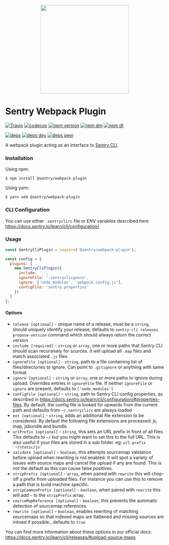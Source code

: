 <p align="center">
    <a href="https://sentry.io" target="_blank" align="center">
        <img src="https://sentry-brand.storage.googleapis.com/sentry-logo-black.png" width="280">
    </a>
<br/>
    <h1>Sentry Webpack Plugin</h1>
</p>

[![Travis](https://img.shields.io/travis/getsentry/sentry-webpack-plugin.svg?maxAge=2592000)](https://travis-ci.org/getsentry/sentry-webpack-plugin)
[![codecov](https://codecov.io/gh/getsentry/sentry-webpack-plugin/branch/master/graph/badge.svg)](https://codecov.io/gh/getsentry/sentry-webpack-plugin)
[![npm version](https://img.shields.io/npm/v/@sentry/webpack-plugin.svg)](https://www.npmjs.com/package/@sentry/webpack-plugin)
[![npm dm](https://img.shields.io/npm/dm/@sentry/webpack-plugin.svg)](https://www.npmjs.com/package/@sentry/webpack-plugin)
[![npm dt](https://img.shields.io/npm/dt/@sentry/webpack-plugin.svg)](https://www.npmjs.com/package/@sentry/webpack-plugin)

[![deps](https://david-dm.org/getsentry/sentry-webpack-plugin/status.svg)](https://david-dm.org/getsentry/sentry-webpack-plugin?view=list)
[![deps dev](https://david-dm.org/getsentry/sentry-webpack-plugin/dev-status.svg)](https://david-dm.org/getsentry/sentry-webpack-plugin?type=dev&view=list)
[![deps peer](https://david-dm.org/getsentry/sentry-webpack-plugin/peer-status.svg)](https://david-dm.org/getsentry/sentry-webpack-plugin?type=peer&view=list)

A webpack plugin acting as an interface to [Sentry CLI](https://docs.sentry.io/learn/cli/).

### Installation

Using npm:

```
$ npm install @sentry/webpack-plugin
```

Using yarn:

```
$ yarn add @sentry/webpack-plugin
```

### CLI Configuration

You can use either `.sentryclirc` file or ENV variables described here https://docs.sentry.io/learn/cli/configuration/

### Usage

```js
const SentryCliPlugin = require('@sentry/webpack-plugin');

const config = {
  plugins: [
    new SentryCliPlugin({
      include: '.',
      ignoreFile: '.sentrycliignore',
      ignore: ['node_modules', 'webpack.config.js'],
      configFile: 'sentry.properties'
    })
  ]
};
```

#### Options

* `release [optional]` - unique name of a release, must be a `string`, should uniquely identify your release, defaults to `sentry-cli releases propose-version` command which should always return the correct version
* `include [required]` - `string` or `array`, one or more paths that Sentry CLI should scan recursively for sources. It will upload all `.map` files and match associated `.js` files
* `ignoreFile [optional]` - `string`, path to a file containing list of files/directories to ignore. Can point to `.gitignore` or anything with same format
* `ignore [optional]` - `string` or `array`, one or more paths to ignore during upload. Overrides entries in `ignoreFile` file. If neither `ignoreFile` or `ignore` are present, defaults to `['node_modules']`
* `configFile [optional]` - `string`, path to Sentry CLI config properties, as described in https://docs.sentry.io/learn/cli/configuration/#properties-files. By default, the config file is looked for upwards from the current path and defaults from `~/.sentryclirc` are always loaded
* `ext [optional]` - `string`, adds an additional file extension to be considered. By default the following file extensions are processed: js, map, jsbundle and bundle.
* `urlPrefix [optional]` - `string`, this sets an URL prefix in front of all files. This defaults to `~/` but you might want to set this to the full URL. This is also useful if your files are stored in a sub folder. eg: `url-prefix '~/static/js'`
* `validate [optional]` - `boolean`, this attempts sourcemap validation before upload when rewriting is not enabled. It will spot a variety of issues with source maps and cancel the upload if any are found. This is not the default as this can cause false positives.
* `stripPrefix [optional]` - `array`, when paired with `rewrite` this will chop-off a prefix from uploaded files. For instance you can use this to remove a path that is build machine specific.
* `stripCommonPrefix [optional]` - `boolean`, when paired with `rewrite` this will add `~` to the `stripPrefix` array.
* `sourceMapReference [optional]` - `boolean`, this prevents the automatic detection of sourcemap references.
* `rewrite [optional]` - `boolean`, enables rewriting of matching sourcemaps so that indexed maps are flattened and missing sources are inlined if possible., defaults to `true`

You can find more information about these options in our official docs: https://docs.sentry.io/learn/cli/releases/#upload-source-maps
